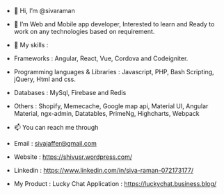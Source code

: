 - 👋 Hi, I’m @sivaraman
- 👀 I’m Web and Mobile app developer, Interested to learn and Ready to work on any technologies based on requirement.

- 🌱 My skills :
- Frameworks : Angular, React, Vue, Cordova and Codeigniter.
- Programming languages & Libraries : Javascript, PHP, Bash Scripting, jQuery, Html and css.
- Databases : MySql, Firebase and Redis
- Others : Shopify, Memecache, Google map api, Material UI, Angular Material, ngx-admin, Datatables, PrimeNg, Highcharts, Webpack

- 📫 You can reach me through 
- Email : sivajaffer@gmail.com
- Website : https://shivusr.wordpress.com/
- Linkedin : https://www.linkedin.com/in/siva-raman-072173177/
- My Product : Lucky Chat Application : https://luckychat.business.blog/
